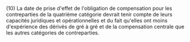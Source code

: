 (10) La date de prise d'effet de l'obligation de compensation pour les contreparties de la quatrième catégorie devrait tenir compte de leurs capacités juridiques et opérationnelles et du fait qu'elles ont moins d'expérience des dérivés de gré à gré et de la compensation centrale que les autres catégories de contreparties.